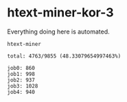 # htext-miner-kor-3

Everything doing here is automated.

```
htext-miner

total: 4763/9855 (48.33079654997463%)

job0: 860
job1: 998
job2: 937
job3: 1028
job4: 940
```